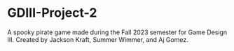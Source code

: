 # GDIII-Project-2
A spooky pirate game made during the Fall 2023 semester for Game Design III.
Created by Jackson Kraft, Summer Wimmer, and Aj Gomez.
